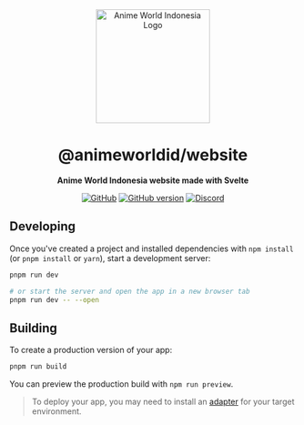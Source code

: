 <div align="center">

<img src="https://api.frutbits.org/assets/images/AWI_Icon.png" alt="Anime World Indonesia Logo" width="200px" height="200px"/>

# @animeworldid/website

**Anime World Indonesia website made with Svelte**

[![GitHub](https://img.shields.io/github/license/animeworldid/website)](https://github.com/animeworldid/website/blob/main/LICENSE)
[![GitHub version](https://badge.fury.io/gh/animeworldid%2Fwebsite.svg)](https://badge.fury.io/gh/animeworldid%2Fwebsite)
[![Discord](https://discord.com/api/guilds/304646217562980355/embed.png)](https://discord.gg/otakuid)

</div>

## Developing

Once you've created a project and installed dependencies with `npm install` (or `pnpm install` or `yarn`), start a development server:

```bash
pnpm run dev

# or start the server and open the app in a new browser tab
pnpm run dev -- --open
```

## Building

To create a production version of your app:

```bash
pnpm run build
```

You can preview the production build with `npm run preview`.

> To deploy your app, you may need to install an [adapter](https://kit.svelte.dev/docs/adapters) for your target environment.
